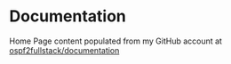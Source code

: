 # Documentation
Home Page content populated from my GitHub account at [ospf2fullstack/documentation](https://github.com/ospf2fullstack/documentation)
